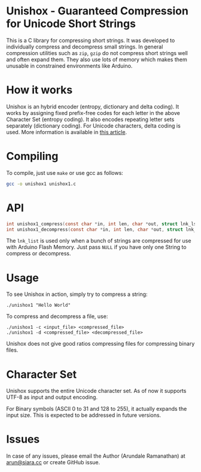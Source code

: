 # Unishox - Guaranteed Compression for Unicode Short Strings

This is a C library for compressing short strings.  It was developed to individually compress and decompress small strings. In general compression utilities such as `zip`, `gzip` do not compress short strings well and often expand them. They also use lots of memory which makes them unusable in constrained environments like Arduino.

# How it works

Unishox is an hybrid encoder (entropy, dictionary and delta coding).  It works by assigning fixed prefix-free codes for each letter in the above Character Set (entropy coding).  It also encodes repeating letter sets separately (dictionary coding).  For Unicode characters, delta coding is used. More information is available in [this article](Unishox_Article_0_1_0.pdf?raw=true).

# Compiling

To compile, just use `make` or use gcc as follows:

```sh
gcc -o unishox1 unishox1.c
```

# API

```C
int unishox1_compress(const char *in, int len, char *out, struct lnk_lst *prev_lines);
int unishox1_decompress(const char *in, int len, char *out, struct lnk_lst *prev_lines);
```

The `lnk_list` is used only when a bunch of strings are compressed for use with Arduino Flash Memory.  Just pass `NULL` if you have only one String to compress or decompress.

# Usage

To see Unishox in action, simply try to compress a string:

```
./unishox1 "Hello World"
```

To compress and decompress a file, use:

```
./unishox1 -c <input_file> <compressed_file>
./unishox1 -d <compressed_file> <decompressed_file>
```

Unishox does not give good ratios compressing files for compressing binary files.

# Character Set

Unishox supports the entire Unicode character set.  As of now it supports UTF-8 as input and output encoding.

For Binary symbols (ASCII 0 to 31 and 128 to 255), it actually expands the input size.  This is expected to be addressed in future versions.

# Issues

In case of any issues, please email the Author (Arundale Ramanathan) at arun@siara.cc or create GitHub issue.
